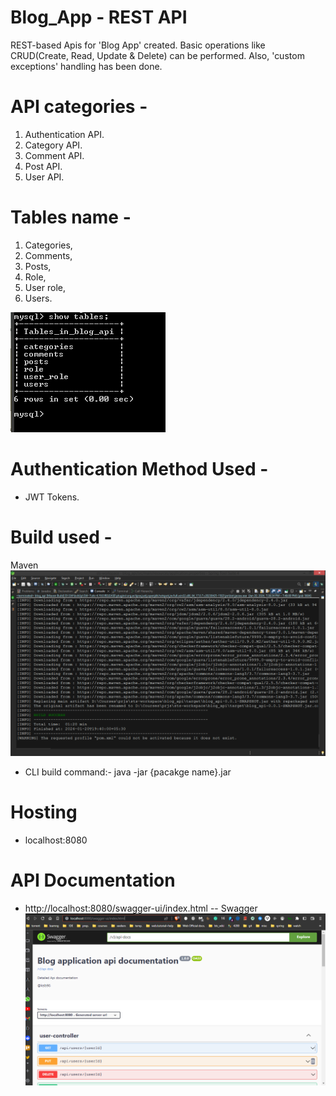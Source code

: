 # Blog_App - REST API

REST-based Apis for 'Blog App' created.
Basic operations like CRUD(Create, Read, Update & Delete) can be performed. Also, 'custom exceptions' handling has been done.

# API categories -
1) Authentication API.
2) Category API.
3) Comment API.
4) Post API.
5) User API.

# Tables name -
1) Categories,
2) Comments,
3) Posts,
4) Role,
5) User role,
6) Users.

![tables](/images/project_related/img1/tables-contents.PNG)

# Authentication Method Used - 
 - JWT Tokens.

 # Build used -
 Maven
![maven build](/images/project_related/img1/maven_build-SUCCESS.PNG)

- CLI build command:-
  java -jar {pacakge name}.jar

# Hosting
- localhost:8080

# API Documentation
- http://localhost:8080/swagger-ui/index.html -- Swagger
![swagger documentation](/images/project_related/img1/swagger-doc.PNG)
